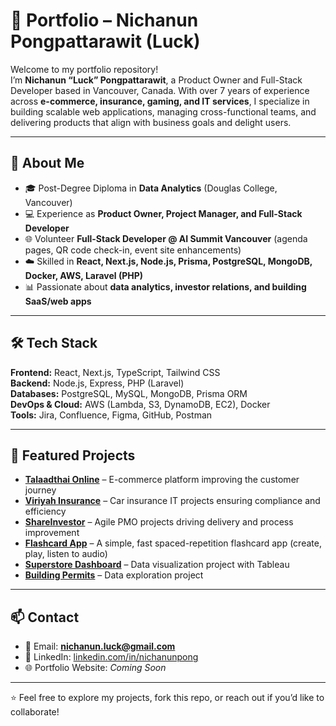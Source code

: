 # 🌟 Portfolio – Nichanun Pongpattarawit (Luck)

Welcome to my portfolio repository!  
I’m **Nichanun “Luck” Pongpattarawit**, a Product Owner and Full-Stack Developer based in Vancouver, Canada. With over 7 years of experience across **e-commerce, insurance, gaming, and IT services**, I specialize in building scalable web applications, managing cross-functional teams, and delivering products that align with business goals and delight users.

---

## 🚀 About Me
- 🎓 Post-Degree Diploma in **Data Analytics** (Douglas College, Vancouver)  
- 💻 Experience as **Product Owner, Project Manager, and Full-Stack Developer**  
- 🌐 Volunteer **Full-Stack Developer @ AI Summit Vancouver** (agenda pages, QR code check-in, event site enhancements)  
- ☁️ Skilled in **React, Next.js, Node.js, Prisma, PostgreSQL, MongoDB, Docker, AWS, Laravel (PHP)**  
- 📊 Passionate about **data analytics, investor relations, and building SaaS/web apps**  

---

## 🛠️ Tech Stack
**Frontend:** React, Next.js, TypeScript, Tailwind CSS  
**Backend:** Node.js, Express, PHP (Laravel)  
**Databases:** PostgreSQL, MySQL, MongoDB, Prisma ORM  
**DevOps & Cloud:** AWS (Lambda, S3, DynamoDB, EC2), Docker  
**Tools:** Jira, Confluence, Figma, GitHub, Postman  

---

## 📂 Featured Projects
- **[Talaadthai Online](#)** – E-commerce platform improving the customer journey  
- **[Viriyah Insurance](#)** – Car insurance IT projects ensuring compliance and efficiency  
- **[ShareInvestor](#)** – Agile PMO projects driving delivery and process improvement  
- **[Flashcard App](https://flashcard-frontend-beta.vercel.app/)** – A simple, fast spaced-repetition flashcard app (create, play, listen to audio)  
- **[Superstore Dashboard](#)** – Data visualization project with Tableau  
- **[Building Permits](https://nichanunpong.github.io/buildingpermits/)** – Data exploration project  

---

## 📫 Contact
- 📧 Email: **nichanun.luck@gmail.com**  
- 💼 LinkedIn: [linkedin.com/in/nichanunpong](https://linkedin.com/in/nichanunpong)  
- 🌐 Portfolio Website: *Coming Soon*  

---

⭐️ Feel free to explore my projects, fork this repo, or reach out if you’d like to collaborate!  
